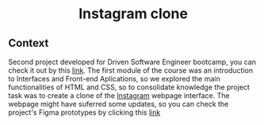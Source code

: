 <h1 align="center">Instagram clone</h1>

<h2>Context</h2>

<p> Second project developed for Driven Software Engineer bootcamp, you can check it out by this <a href="https://instagram-clone-ten-weld.vercel.app/">link</a>. The first module of the course was an introduction to Interfaces and Front-end Aplications, so we explored the main functionalities of HTML and CSS, so to consolidate knowledge the project task was to create a clone of the <a href="https://www.instagram.com/">Instagram</a> webpage interface. The webpage might have suferred some updates, so you can check the project's Figma prototypes by clicking this <a href="https://www.figma.com/file/rrweaBwWqOc9pAzk288mKB/Projeto-Instagram?node-id=23%3A2">link</a>
